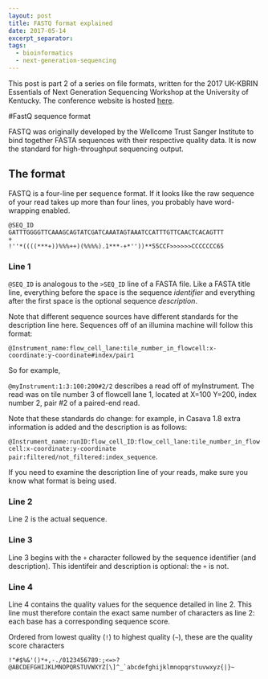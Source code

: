 ```yaml
---
layout: post
title: FASTQ format explained
date: 2017-05-14
excerpt_separator: 
tags:
  - bioinformatics
  - next-generation-sequencing
---
```



This post is part 2 of a series on file formats, written for the 2017 UK-KBRIN Essentials of Next Generation Sequencing Workshop at the University of Kentucky.  The conference website is hosted [here](http://www.endophyte.uky.edu/ngs/).


#FastQ sequence format

FASTQ was originally developed by the Wellcome Trust Sanger Institute to bind together FASTA sequences with their respective quality data.  It is now the standard for high-throughput sequencing output.


## The format

FASTQ is a four-line per sequence format.  If it looks like the raw sequence of your read takes up more than four lines, you probably have word-wrapping enabled.

```
@SEQ_ID
GATTTGGGGTTCAAAGCAGTATCGATCAAATAGTAAATCCATTTGTTCAACTCACAGTTT
+
!''*((((***+))%%%++)(%%%%).1***-+*''))**55CCF>>>>>>CCCCCCC65

```


### Line 1

`@SEQ_ID` is  analogous to the `>SEQ_ID` line of a FASTA file.  Like a FASTA title line, everything before the space is the sequence *identifier* and everything after the first space is the optional sequence *description*.

Note that different sequence sources have different standards for the description line here.
Sequences off of an illumina machine will follow this format:

`@Instrument_name:flow_cell_lane:tile_number_in_flowcell:x-coordinate:y-coordinate#index/pair1`

So for example, 

`@myInstrument:1:3:100:200#2/2` describes a read off of myInstrument.  The read was on tile number 3 of flowcell lane 1, located at X=100 Y=200, index number 2, pair #2 of a paired-end read. 

Note that these standards do change: for example, in Casava 1.8 extra information is added and the description is as follows:

`@Instrument_name:runID:flow_cell_ID:flow_cell_lane:tile_number_in_flowcell:x-coordinate:y-coordinate` `pair:filtered/not_filtered:index_sequence`.

If you need to examine the description line of your reads, make sure you know what format is being used.

### Line 2

Line 2 is the actual sequence.

### Line 3

Line 3 begins with the `+` character followed by the sequence identifier (and description).  This identifeir and description is optional: the `+` is not.

### Line 4

Line 4 contains the quality values for the sequence detailed in line 2.  This line must therefore contain the exact same number of characters as line 2: each base has a corresponding sequence score.

Ordered from lowest quality (`!`) to highest quality (`~`), these are the quality score characters
```
!"#$%&'()*+,-./0123456789:;<=>?@ABCDEFGHIJKLMNOPQRSTUVWXYZ[\]^_`abcdefghijklmnopqrstuvwxyz{|}~
```




